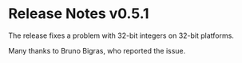 # Release Notes v0.5.1

The release fixes a problem with 32-bit integers on 32-bit platforms.

Many thanks to Bruno Bigras, who reported the issue.
